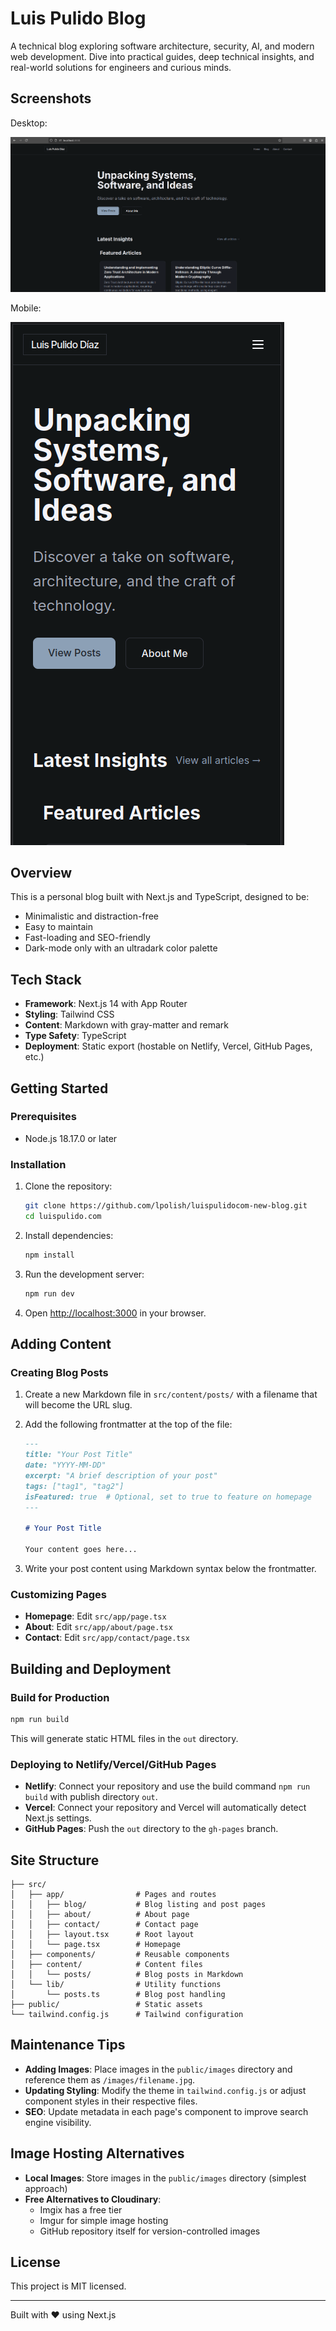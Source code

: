 # Luis Pulido Blog

A technical blog exploring software architecture, security, AI, and modern web development. Dive into practical guides, deep technical insights, and real-world solutions for engineers and curious minds.

## Screenshots

Desktop:

![Desktop Screenshot](public/screenshot-desktop.png)

Mobile:

![Mobile Screenshot](public/screenshot-mobile.png)

## Overview

This is a personal blog built with Next.js and TypeScript, designed to be:
- Minimalistic and distraction-free
- Easy to maintain
- Fast-loading and SEO-friendly
- Dark-mode only with an ultradark color palette

## Tech Stack

- **Framework**: Next.js 14 with App Router
- **Styling**: Tailwind CSS
- **Content**: Markdown with gray-matter and remark
- **Type Safety**: TypeScript
- **Deployment**: Static export (hostable on Netlify, Vercel, GitHub Pages, etc.)

## Getting Started

### Prerequisites

- Node.js 18.17.0 or later

### Installation

1. Clone the repository:
   ```bash
   git clone https://github.com/lpolish/luispulidocom-new-blog.git
   cd luispulido.com
   ```

2. Install dependencies:
   ```bash
   npm install
   ```

3. Run the development server:
   ```bash
   npm run dev
   ```

4. Open [http://localhost:3000](http://localhost:3000) in your browser.

## Adding Content

### Creating Blog Posts

1. Create a new Markdown file in `src/content/posts/` with a filename that will become the URL slug.
2. Add the following frontmatter at the top of the file:

   ```markdown
   ---
   title: "Your Post Title"
   date: "YYYY-MM-DD"
   excerpt: "A brief description of your post"
   tags: ["tag1", "tag2"]
   isFeatured: true  # Optional, set to true to feature on homepage
   ---

   # Your Post Title

   Your content goes here...
   ```

3. Write your post content using Markdown syntax below the frontmatter.

### Customizing Pages

- **Homepage**: Edit `src/app/page.tsx`
- **About**: Edit `src/app/about/page.tsx`
- **Contact**: Edit `src/app/contact/page.tsx`

## Building and Deployment

### Build for Production

```bash
npm run build
```

This will generate static HTML files in the `out` directory.

### Deploying to Netlify/Vercel/GitHub Pages

- **Netlify**: Connect your repository and use the build command `npm run build` with publish directory `out`.
- **Vercel**: Connect your repository and Vercel will automatically detect Next.js settings.
- **GitHub Pages**: Push the `out` directory to the `gh-pages` branch.

## Site Structure

```
├── src/
│   ├── app/                # Pages and routes
│   │   ├── blog/           # Blog listing and post pages
│   │   ├── about/          # About page
│   │   ├── contact/        # Contact page
│   │   ├── layout.tsx      # Root layout
│   │   └── page.tsx        # Homepage
│   ├── components/         # Reusable components
│   ├── content/            # Content files
│   │   └── posts/          # Blog posts in Markdown
│   └── lib/                # Utility functions
│       └── posts.ts        # Blog post handling
├── public/                 # Static assets
└── tailwind.config.js      # Tailwind configuration
```

## Maintenance Tips

- **Adding Images**: Place images in the `public/images` directory and reference them as `/images/filename.jpg`.
- **Updating Styling**: Modify the theme in `tailwind.config.js` or adjust component styles in their respective files.
- **SEO**: Update metadata in each page's component to improve search engine visibility.

## Image Hosting Alternatives

- **Local Images**: Store images in the `public/images` directory (simplest approach)
- **Free Alternatives to Cloudinary**:
  - Imgix has a free tier
  - Imgur for simple image hosting
  - GitHub repository itself for version-controlled images

## License

This project is MIT licensed.

---

Built with ❤️ using Next.js
